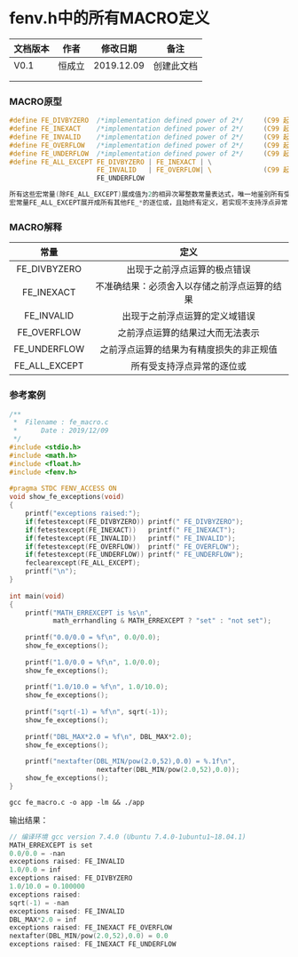 # fenv.h中的所有MACRO定义

| **文档版本** | **作者** | **修改日期** | **备注**   |
| ------------ | -------- | ------------ | ---------- |
| V0.1         | 恒成立   | 2019.12.09   | 创建此文档 |
|              |          |              |            |
|              |          |              |            |

### **MACRO原型**

```c
#define FE_DIVBYZERO  /*implementation defined power of 2*/     (C99 起)
#define FE_INEXACT    /*implementation defined power of 2*/     (C99 起)
#define FE_INVALID    /*implementation defined power of 2*/     (C99 起)
#define FE_OVERFLOW   /*implementation defined power of 2*/     (C99 起)
#define FE_UNDERFLOW  /*implementation defined power of 2*/     (C99 起)
#define FE_ALL_EXCEPT FE_DIVBYZERO | FE_INEXACT | \
					  FE_INVALID   | FE_OVERFLOW| \				(C99 起)
					  FE_UNDERFLOW
```

```c
所有这些宏常量(除FE_ALL_EXCEPT)展成值为2的相异次幂整数常量表达式，唯一地鉴别所有受支持浮点异常。每个宏仅若受支持才得到定义。
宏常量FE_ALL_EXCEPT展开成所有其他FE_*的逐位或，且始终有定义，若实现不支持浮点异常，则为零。
```

### **MACRO解释**

|     常量      |                     定义                     |
| :-----------: | :------------------------------------------: |
| FE_DIVBYZERO  |         出现于之前浮点运算的极点错误         |
|  FE_INEXACT   | 不准确结果：必须舍入以存储之前浮点运算的结果 |
|  FE_INVALID   |        出现于之前浮点运算的定义域错误        |
|  FE_OVERFLOW  |       之前浮点运算的结果过大而无法表示       |
| FE_UNDERFLOW  |   之前浮点运算的结果为有精度损失的非正规值   |
| FE_ALL_EXCEPT |          所有受支持浮点异常的逐位或          |

### **参考案例**

```c
/**
 *  Filename : fe_macro.c
 *      Date : 2019/12/09
 */
#include <stdio.h>
#include <math.h>
#include <float.h>
#include <fenv.h>
 
#pragma STDC FENV_ACCESS ON
void show_fe_exceptions(void)
{
    printf("exceptions raised:");
    if(fetestexcept(FE_DIVBYZERO)) printf(" FE_DIVBYZERO");
    if(fetestexcept(FE_INEXACT))   printf(" FE_INEXACT");
    if(fetestexcept(FE_INVALID))   printf(" FE_INVALID");
    if(fetestexcept(FE_OVERFLOW))  printf(" FE_OVERFLOW");
    if(fetestexcept(FE_UNDERFLOW)) printf(" FE_UNDERFLOW");
    feclearexcept(FE_ALL_EXCEPT);
    printf("\n");
}
 
int main(void)
{
    printf("MATH_ERREXCEPT is %s\n",
           math_errhandling & MATH_ERREXCEPT ? "set" : "not set");
 
    printf("0.0/0.0 = %f\n", 0.0/0.0);
    show_fe_exceptions();
 
    printf("1.0/0.0 = %f\n", 1.0/0.0);
    show_fe_exceptions();
 
    printf("1.0/10.0 = %f\n", 1.0/10.0);
    show_fe_exceptions();
 
    printf("sqrt(-1) = %f\n", sqrt(-1));
    show_fe_exceptions();
 
    printf("DBL_MAX*2.0 = %f\n", DBL_MAX*2.0);
    show_fe_exceptions();
 
    printf("nextafter(DBL_MIN/pow(2.0,52),0.0) = %.1f\n",
                      nextafter(DBL_MIN/pow(2.0,52),0.0));
    show_fe_exceptions();
}
```

```shell
gcc fe_macro.c -o app -lm && ./app
```

输出结果：

```c
// 编译环境 gcc version 7.4.0 (Ubuntu 7.4.0-1ubuntu1~18.04.1)
MATH_ERREXCEPT is set
0.0/0.0 = -nan
exceptions raised: FE_INVALID
1.0/0.0 = inf
exceptions raised: FE_DIVBYZERO
1.0/10.0 = 0.100000
exceptions raised:
sqrt(-1) = -nan
exceptions raised: FE_INVALID
DBL_MAX*2.0 = inf
exceptions raised: FE_INEXACT FE_OVERFLOW
nextafter(DBL_MIN/pow(2.0,52),0.0) = 0.0
exceptions raised: FE_INEXACT FE_UNDERFLOW
```

